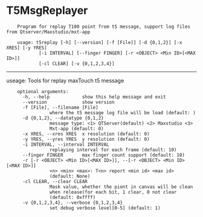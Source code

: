 T5MsgReplayer
=====

		Program for replay T100 point from t5 message, support log files from Qtserver/Maxstudio/mxt-app

		usage: t5replay [-h] [--version] [-f [File]] [-d {0,1,2}] [-x XRES] [-y YRES]
				[-i INTERVAL] [--finger FINGER] [-r <OBJECT> <Min ID>[<MAX ID>]]
				[-cl CLEAR] [-v {0,1,2,3,4}]


----
useage:
		Tools for replay maxTouch t5 message

		optional arguments:
		  -h, --help            show this help message and exit
		  --version             show version
		  -f [File], --filename [File]
					where the t5 message log file will be load (default: )
		  -d {0,1,2}, --datatype {0,1,2}
					message type: <1> QTServer(default) <2> Maxstudio <3>
					Mxt-app (default: 0)
		  -x XRES, --xres XRES  x resolution (default: 0)
		  -y YRES, --yres YRES  y resolution (default: 0)
		  -i INTERVAL, --interval INTERVAL
					replaying interval for each frame (default: 10)
		  --finger FINGER       max finger count support (default: 10)
		  -r [-r <OBJECT> <Min ID>[<MAX ID>]], --[-r <OBJECT> <Min ID>[<MAX ID>]]
					<n> <min> <max>: T<n> report <min id> <max id>
					(default: None)
		  -cl CLEAR, --clear CLEAR
					Mask value, whether the piont in canvas will be clean
					when release(for each bit, 1 clear, 0 not clear
					(default: 0xffff)
		  -v {0,1,2,3,4}, --verbose {0,1,2,3,4}
					set debug verbose level[0-5] (default: 1)
